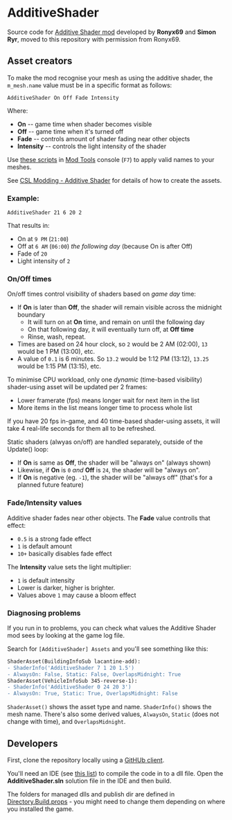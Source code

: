 # AdditiveShader

Source code for [Additive Shader mod](https://steamcommunity.com/sharedfiles/filedetails/?id=1410003347) developed by **Ronyx69** and **Simon Ryr**, moved to this repository with permission from Ronyx69.

## Asset creators

To make the mod recognise your mesh as using the additive shader, the `m_mesh.name` value must be in a specific format as follows:

```
AdditiveShader On Off Fade Intensity
```

Where:

* **On** -- game time when shader becomes visible
* **Off** -- game time when it's turned off
* **Fade** -- controls amount of shader fading near other objects
* **Intensity** -- controls the light intensity of the shader

Use [these scripts](https://gist.github.com/ronyx69/97a8efae47d6828f01d7d0ab8189fd73) in [Mod Tools](https://steamcommunity.com/sharedfiles/filedetails/?id=450877484) console (`F7`) to apply valid names to your meshes.

See [CSL Modding - Additive Shader](https://cslmodding.info/mod/additive-shader/) for details of how to create the assets.

### Example:

```
AdditiveShader 21 6 20 2
```

That results in:

* On at `9 PM` (`21:00`)
* Off at `6 AM` (`06:00`) _the following day_ (because On is after Off)
* Fade of `20`
* Light intensity of `2`

### On/Off times

On/off times control visibility of shaders based on _game day_ time:

* If **On** is later than **Off**, the shader will remain visible across the midnight boundary
   * It will turn on at **On** time, and remain on until the following day
   * On that following day, it will eventually turn off, at **Off time**
   * Rinse, wash, repeat.
* Times are based on 24 hour clock, so `2` would be 2 AM (02:00), `13` would be 1 PM (13:00), etc.
* A value of `0.1` is 6 minutes. So `13.2` would be 1:12 PM (13:12), `13.25` would be 1:15 PM (13:15), etc.

To minimise CPU workload, only one _dynamic_ (time-based visibility) shader-using asset will be updated per 2 frames:

* Lower framerate (fps) means longer wait for next item in the list
* More items in the list means longer time to process whole list

If you have 20 fps in-game, and 40 time-based shader-using assets, it will take 4 real-life seconds for them all to be refreshed.

Static shaders (alwyas on/off) are handled separately, outside of the Update() loop:

* If **On** is same as **Off**, the shader will be "always on" (always shown)
* Likewise, if **On** is `0` _and_ **Off** is `24`, the shader will be "always on".
* If **On** is negative (eg. `-1`), the shader will be "always off" (that's for a planned future feature)

### Fade/Intensity values

Additive shader fades near other objects. The **Fade** value controlls that effect:

* `0.5` is a strong fade effect
* `1` is default amount
* `10+` basically disables fade effect

The **Intensity** value sets the light multiplier:

* `1` is default intensity
* Lower is darker, higher is brighter.
* Values above `1` may cause a bloom effect

### Diagnosing problems

If you run in to problems, you can check what values the Additive Shader mod sees by looking at the game log file.

Search for `[AdditiveShader] Assets` and you'll see something like this:

```diff
ShaderAsset(BuildingInfoSub lacantine-add):
- ShaderInfo('AdditiveShader 7 1 20 1.5')
- AlwaysOn: False, Static: False, OverlapsMidnight: True
ShaderAsset(VehicleInfoSub 345-reverse-1):
- ShaderInfo('AdditiveShader 0 24 20 3')
- AlwaysOn: True, Static: True, OverlapsMidnight: False
```

`ShaderAsset()` shows the asset type and name. `ShaderInfo()` shows the mesh name. There's also some derived values, `AlwaysOn`, `Static` (does not change with time), and `OverlapsMidnight`.

## Developers

First, clone the repository locally using a [GitHUb client](https://github.com/CitiesSkylinesMods/TMPE/wiki/GitHub-Clients).

You'll need an IDE (see [this list](https://github.com/CitiesSkylinesMods/TMPE/wiki/Dev-Tools)) to compile the code in to a dll file. Open the **AdditiveShader.sln** solution file in the IDE and then build.

The folders for managed dlls and publish dir are defined in [Directory.Build.props](https://github.com/CitiesSkylinesMods/AdditiveShader/blob/master/Source/Directory.Build.props) - you might need to change them depending on where you installed the game.
